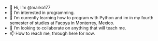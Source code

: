 - 👋 Hi, I’m @marko177
- 👀 I’m interested in programming.
- 🌱 I’m currently learning how to program with Python and im in my fourth semester of studies at Facpya in Monterrey, Mexico.
- 💞️ I’m looking to collaborate on anything that will teach me.
- 📫 How to reach me, through here for now.

<!---
marko177/marko177 is a ✨ special ✨ repository because its `README.md` (this file) appears on your GitHub profile.
You can click the Preview link to take a look at your changes.
--->
